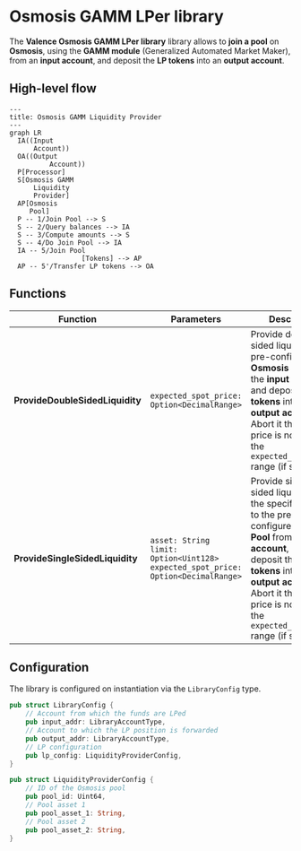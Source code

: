 # Osmosis GAMM LPer library

The **Valence Osmosis GAMM LPer library** library allows to **join a pool** on **Osmosis**, using the **GAMM module** (Generalized Automated Market Maker), from an **input account**, and deposit the **LP tokens** into an **output account**.

## High-level flow

```mermaid
---
title: Osmosis GAMM Liquidity Provider
---
graph LR
  IA((Input
      Account))
  OA((Output
          Account))
  P[Processor]
  S[Osmosis GAMM
      Liquidity
      Provider]
  AP[Osmosis
     Pool]
  P -- 1/Join Pool --> S
  S -- 2/Query balances --> IA
  S -- 3/Compute amounts --> S
  S -- 4/Do Join Pool --> IA
  IA -- 5/Join Pool
                  [Tokens] --> AP
  AP -- 5'/Transfer LP tokens --> OA

```

## Functions

| Function    | Parameters | Description |
|-------------|------------|-------------|
| **ProvideDoubleSidedLiquidity** | `expected_spot_price: Option<DecimalRange>` | Provide double-sided liquidity to the pre-configured **Osmosis Pool** from the **input account**, and deposit the **LP tokens** into the **output account**. Abort it the spot price is not within the `expected_spot_price` range (if specified). |
| **ProvideSingleSidedLiquidity** | `asset: String`<br>`limit: Option<Uint128>`<br>`expected_spot_price: Option<DecimalRange>` | Provide single-sided liquidity for the specified `asset` to the pre-configured **Osmosis Pool** from the **input account**, and deposit the **LP tokens** into the **output account**. Abort it the spot price is not within the `expected_spot_price` range (if specified). |

## Configuration

The library is configured on instantiation via the `LibraryConfig` type.

```rust
pub struct LibraryConfig {
    // Account from which the funds are LPed
    pub input_addr: LibraryAccountType,
    // Account to which the LP position is forwarded
    pub output_addr: LibraryAccountType,
    // LP configuration
    pub lp_config: LiquidityProviderConfig,
}

pub struct LiquidityProviderConfig {
    // ID of the Osmosis pool
    pub pool_id: Uint64,
    // Pool asset 1 
    pub pool_asset_1: String,
    // Pool asset 2
    pub pool_asset_2: String,
}
```
